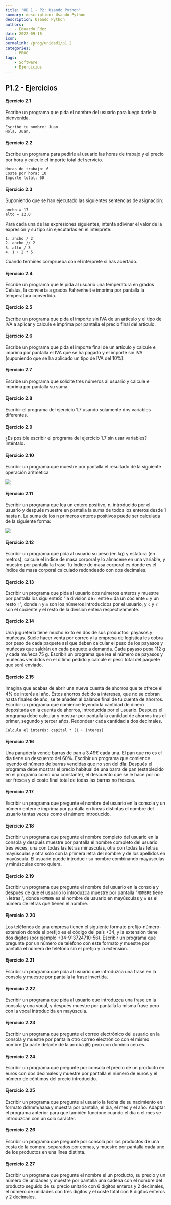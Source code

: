 ```yaml
---
title: "UD 1 - P2: Usando Python"
summary: description: Usando Python
description: Usando Python
authors:
    - Eduardo Fdez
date: 2022-09-18
icon: 
permalink: /prog/unidad1/p1.2
categories:
    - PROG
tags:
    - Software
    - Ejercicios
---
```


## P1.2 - Ejercicios


#### **Ejercicio 2.1**

Escribe un programa que pida el nombre del usuario para luego darle la bienvenida.

```
Escribe tu nombre: Juan
Hola, Juan.
```

#### **Ejercicio 2.2**

Escribe un programa para pedirle al usuario las horas de trabajo y el precio por hora y calcule el importe total del servicio.

```
Horas de trabajo: 6
Coste por hora: 10
Importe total: 60
```

#### **Ejercicio 2.3**

Suponiendo que se han ejecutado las siguientes sentencias de asignación:

```
ancho = 17
alto = 12.0
```

Para cada una de las expresiones siguientes, intenta adivinar el valor de la expresión y su tipo sin ejecutarlas en  el intérprete:

```
1. ancho / 2
2. ancho // 2
3. alto / 3
4. 1 + 2 * 5
```
Cuando termines comprueba con el intérprete si has acertado.

#### **Ejercicio 2.4**

Escribe un programa que le pida al usuario una temperatura en grados Celsius, la convierta a grados Fahrenheit e imprima por pantalla la temperatura convertida.

#### **Ejercicio 2.5**

Escribe un programa que pida el importe sin IVA de un artículo y el tipo de IVA a aplicar y calcule e imprima por pantalla el precio final del artículo.

#### **Ejercicio 2.6**

Escribe un programa que pida el importe final de un artículo y calcule e imprima por pantalla el IVA que se ha pagado y el importe sin IVA (suponiendo que se ha aplicado un tipo de IVA del 10%).

#### **Ejercicio 2.7**

Escribe un programa que solicite tres números al usuario y calcule e imprima por pantalla su suma.

#### **Ejercicio 2.8**

Escribir el programa del ejercicio 1.7 usando solamente dos variables diferentes.

#### **Ejercicio 2.9**

¿Es posible escribir el programa del ejercicio 1.7 sin usar variables? Inténtalo.


#### **Ejercicio 2.10**
Escribir un programa que muestre por pantalla el resultado de la siguiente operación aritmética

![](assets/operacionaritmetica.png)


#### **Ejercicio 2.11**

Escribir un programa que lea un entero positivo, n, introducido por el usuario y después muestre en pantalla la suma de todos los enteros desde 1 hasta n. La suma de los n primeros enteros positivos puede ser calculada de la siguiente forma:


![](assets/nentrospositivos.png)

#### **Ejercicio 2.12**

Escribir un programa que pida al usuario su peso (en kg) y estatura (en metros), calcule el índice de masa corporal y lo almacene en una variable, y muestre por pantalla la frase Tu índice de masa corporal es <imc> donde <imc> es el índice de masa corporal calculado redondeado con dos decimales.


#### **Ejercicio 2.13**

Escribir un programa que pida al usuario dos números enteros y muestre por pantalla los siguienteS: "la división de `n` entre `m` da un cociente `c` y un resto `r`", donde `n` y `m` son los números introducidos por el usuario, y `c` y `r` son el cociente y el resto de la división entera respectivamente.


#### **Ejercicio 2.14**

Una juguetería tiene mucho éxito en dos de sus productos: payasos y muñecas. Suele hacer venta por correo y la empresa de logística les cobra por peso de cada paquete así que deben calcular el peso de los payasos y muñecas que saldrán en cada paquete a demanda. Cada payaso pesa 112 g y cada muñeca 75 g. Escribir un programa que lea el número de payasos y muñecas vendidos en el último pedido y calcule el peso total del paquete que será enviado.


#### **Ejercicio 2.15**

Imagina que acabas de abrir una nueva cuenta de ahorros que te ofrece el 4% de interés al año. Estos ahorros debido a intereses, que no se cobran hasta finales de año, se te añaden al balance final de tu cuenta de ahorros. Escribir un programa que comience leyendo la cantidad de dinero depositada en la cuenta de ahorros, introducida por el usuario. Después el programa debe calcular y mostrar por pantalla la cantidad de ahorros tras el primer, segundo y tercer años. Redondear cada cantidad a dos decimales.

```Calcula el interés: capital * (1 + interes)```

#### **Ejercicio 2.16**

Una panadería vende barras de pan a 3.49€ cada una. El pan que no es el día tiene un descuento del 60%. Escribir un programa que comience leyendo el número de barras vendidas que no son del día. Después el programa debe mostrar el precio habitual de una barra de pan (establecido en el programa como una constante), el descuento que se le hace por no ser fresca y el coste final total de todas las barras no frescas.


#### **Ejercicio 2.17**
Escribir un programa que pregunte el nombre del usuario en la consola y un número entero e imprima por pantalla en líneas distintas el nombre del usuario tantas veces como el número introducido.


#### **Ejercicio 2.18**
Escribir un programa que pregunte el nombre completo del usuario en la consola y después muestre por pantalla el nombre completo del usuario tres veces, una con todas las letras minúsculas, otra con todas las letras mayúsculas y otra solo con la primera letra del nombre y de los apellidos en mayúscula. El usuario puede introducir su nombre combinando mayúsculas y minúsculas como quiera.


#### **Ejercicio 2.19**
Escribir un programa que pregunte el nombre del usuario en la consola y después de que el usuario lo introduzca muestre por pantalla "`NOMBRE` tiene `n` letras.", donde `NOMBRE` es el nombre de usuario en mayúsculas y `n` es el número de letras que tienen el nombre.


#### **Ejercicio 2.20**
Los teléfonos de una empresa tienen el siguiente formato prefijo-número-extension donde el prefijo es el código del país +34, y la extensión tiene dos dígitos (por ejemplo +34-913724710-56). Escribir un programa que pregunte por un número de teléfono con este formato y muestre por pantalla el número de teléfono sin el prefijo y la extensión.


#### **Ejercicio 2.21**
Escribir un programa que pida al usuario que introduzca una frase en la consola y muestre por pantalla la frase invertida.


#### **Ejercicio 2.22**
Escribir un programa que pida al usuario que introduzca una frase en la consola y una vocal, y después muestre por pantalla la misma frase pero con la vocal introducida en mayúscula.


#### **Ejercicio 2.23**
Escribir un programa que pregunte el correo electrónico del usuario en la consola y muestre por pantalla otro correo electrónico con el mismo nombre (la parte delante de la arroba @) pero con dominio ceu.es.


#### **Ejercicio 2.24**
Escribir un programa que pregunte por consola el precio de un producto en euros con dos decimales y muestre por pantalla el número de euros y el número de céntimos del precio introducido.


#### **Ejercicio 2.25**
Escribir un programa que pregunte al usuario la fecha de su nacimiento en formato dd/mm/aaaa y muestra por pantalla, el día, el mes y el año. Adaptar el programa anterior para que también funcione cuando el día o el mes se introduzcan con un solo carácter.


#### **Ejercicio 2.26**
Escribir un programa que pregunte por consola por los productos de una cesta de la compra, separados por comas, y muestre por pantalla cada uno de los productos en una línea distinta.


#### **Ejercicio 2.27**
Escribir un programa que pregunte el nombre el un producto, su precio y un número de unidades y muestre por pantalla una cadena con el nombre del producto seguido de su precio unitario con 6 dígitos enteros y 2 decimales, el número de unidades con tres dígitos y el coste total con 8 dígitos enteros y 2 decimales.


